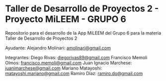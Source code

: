 Taller de Desarrollo de Proyectos 2 - Proyecto MiLEEM - GRUPO 6
============

Repositorio para el desarrollo de la App MiLEEM del Grupo 6 para la materia Taller de Desarrollo de Proyectos 2

Ayudante: 
    Alejandro Molinari: amolinari@gmail.com

Integrantes:
    Diego Rivas: diegorivas89@gmail.com 
    Francisco Memoli Olmos: francisco.memoli@gmail.com 
    Juan Ignacio Marchese: juanimarchese@gmail.com 
    Mariano Matayoshi: matayoshi.mariano@gmail.com 
    Ramiro Díaz: ramiro.do@gmail.com
